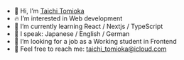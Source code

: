 - 👋 Hi, I’m <a href="https://taizen-dev.com" target="_blank">Taichi Tomioka</a>
- :fire: I’m interested in Web development
- 🌱 I’m currently learning React / Nextjs / TypeScript
- :lips: I speak: Japanese / English / German
- :eyes: I’m looking for a job as a Working student in Frontend
- :e-mail: Feel free to reach me: taichi_tomioka@icloud.com
